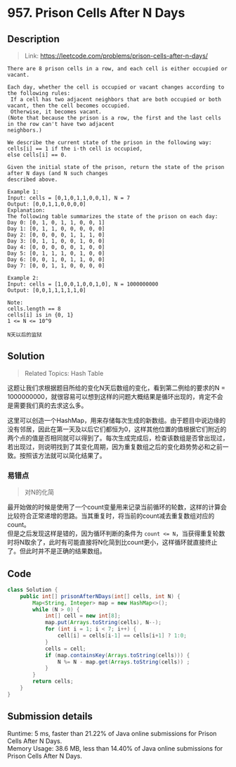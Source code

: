 # 957. Prison Cells After N Days

## Description

> Link: https://leetcode.com/problems/prison-cells-after-n-days/

```
There are 8 prison cells in a row, and each cell is either occupied or vacant.

Each day, whether the cell is occupied or vacant changes according to the following rules:
 If a cell has two adjacent neighbors that are both occupied or both vacant, then the cell becomes occupied.
 Otherwise, it becomes vacant.
(Note that because the prison is a row, the first and the last cells in the row can't have two adjacent 
neighbors.)

We describe the current state of the prison in the following way: cells[i] == 1 if the i-th cell is occupied,
else cells[i] == 0.

Given the initial state of the prison, return the state of the prison after N days (and N such changes 
described above. 

Example 1:
Input: cells = [0,1,0,1,1,0,0,1], N = 7
Output: [0,0,1,1,0,0,0,0]
Explanation: 
The following table summarizes the state of the prison on each day:
Day 0: [0, 1, 0, 1, 1, 0, 0, 1]
Day 1: [0, 1, 1, 0, 0, 0, 0, 0]
Day 2: [0, 0, 0, 0, 1, 1, 1, 0]
Day 3: [0, 1, 1, 0, 0, 1, 0, 0]
Day 4: [0, 0, 0, 0, 0, 1, 0, 0]
Day 5: [0, 1, 1, 1, 0, 1, 0, 0]
Day 6: [0, 0, 1, 0, 1, 1, 0, 0]
Day 7: [0, 0, 1, 1, 0, 0, 0, 0]

Example 2:
Input: cells = [1,0,0,1,0,0,1,0], N = 1000000000
Output: [0,0,1,1,1,1,1,0]

Note:
cells.length == 8
cells[i] is in {0, 1}
1 <= N <= 10^9

N天以后的监狱

```


## Solution

> Related Topics: Hash Table

这题让我们求根据题目所给的变化N天后数组的变化，看到第二例给的要求的N = 1000000000，就很容易可以想到这样的问题大概结果是循环出现的，肯定不会是需要我们真的去求这么多。

这里可以创造一个HashMap，用来存储每次生成的新数组。由于题目中说边缘的没有邻居，因此在第一天及以后它们都恒为0，这样其他位置的值根据它们附近的两个点的值是否相同就可以得到了。每次生成完成后，检查该数组是否曾出现过，若出现过，则说明找到了其变化周期，因为重复数组之后的变化趋势势必和之前一致。按照该方法就可以简化结果了。



### 易错点
> 对N的化简

最开始做的时候是使用了一个count变量用来记录当前循环的轮数，这样的计算会比较符合正常递增的思路。当其重复时，将当前的count减去重复数组对应的count。<br>
但是之后发现这样是错的，因为循环判断的条件为 `count <= N`，当获得重复轮数时将N取余了，此时有可能直接将N化简到比count更小，这样循环就直接终止了。但此时并不是正确的结果数组。


## Code

```java
class Solution {
    public int[] prisonAfterNDays(int[] cells, int N) {
        Map<String, Integer> map = new HashMap<>();
        while (N > 0) {
            int[] cell = new int[8];
            map.put(Arrays.toString(cells), N--);
            for (int i = 1; i < 7; i++) {
                cell[i] = cells[i-1] == cells[i+1] ? 1:0;
            }
            cells = cell;
            if (map.containsKey(Arrays.toString(cells))) {
                N %= N - map.get(Arrays.toString(cells)) ;
            }
        }
        return cells;
    }
}
```

## Submission details
Runtime: 5 ms, faster than 21.22% of Java online submissions for Prison Cells After N Days.<br>
Memory Usage: 38.6 MB, less than 14.40% of Java online submissions for Prison Cells After N Days.
